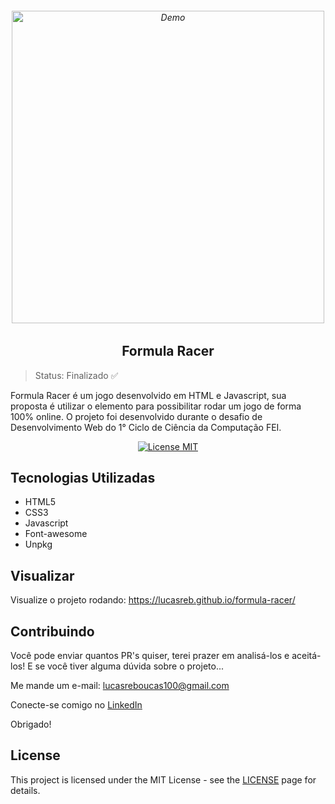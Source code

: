 <h6 align="center">
    <img src="https://user-images.githubusercontent.com/54152996/175781610-9820e2ab-ab62-49f2-8a90-15fe58fd0bee.png" alt="Demo" widht="550" height="500"/>
</h6>

<h2 align="center">
    Formula Racer
</h2>

> Status: Finalizado ✅

<p>Formula Racer é um jogo desenvolvido em HTML e Javascript, sua proposta é utilizar o elemento <canvas> para possibilitar rodar um jogo de forma 100% online. O projeto foi desenvolvido durante o desafio de Desenvolvimento Web do 1° Ciclo de Ciência da Computação FEI.</p>

<p align="center">
  <a href="https://opensource.org/licenses/MIT">
    <img src="https://img.shields.io/badge/License-MIT-blue.svg" alt="License MIT">
  </a>
</p>

## Tecnologias Utilizadas

* HTML5
* CSS3
* Javascript
* Font-awesome
* Unpkg

## Visualizar

Visualize o projeto rodando: https://lucasreb.github.io/formula-racer/

## Contribuindo

Você pode enviar quantos PR's quiser, terei prazer em analisá-los e aceitá-los! E se você tiver alguma dúvida sobre o projeto...

Me mande um e-mail: lucasreboucas100@gmail.com

Conecte-se comigo no [LinkedIn](https://www.linkedin.com/in/lucas-reboucas-silva/)

Obrigado!

## License

This project is licensed under the MIT License - see the [LICENSE](https://opensource.org/licenses/MIT) page for details.
